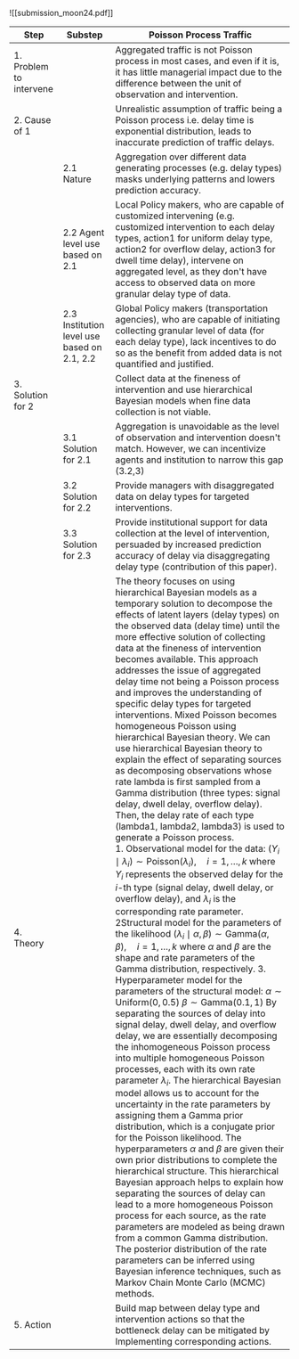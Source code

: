 
![[submission_moon24.pdf]]

| Step                    | Substep                                     | Poisson Process Traffic                                                                                                                                                                                                                                                                                                                                                                                                                                                                                                                                                                                                                                                                                                                                                                                                                                                                                                                                                                                                                                                                                                                                                                                                                                                                                                                                                                                                                                                                                                                                                                                                                                                                                                                                                                                                                                                                                                                                                                                                                                                                                                                                                                                                                                                                                                                                                                                                                                                                                                                                                    |
| ----------------------- | ------------------------------------------- | -------------------------------------------------------------------------------------------------------------------------------------------------------------------------------------------------------------------------------------------------------------------------------------------------------------------------------------------------------------------------------------------------------------------------------------------------------------------------------------------------------------------------------------------------------------------------------------------------------------------------------------------------------------------------------------------------------------------------------------------------------------------------------------------------------------------------------------------------------------------------------------------------------------------------------------------------------------------------------------------------------------------------------------------------------------------------------------------------------------------------------------------------------------------------------------------------------------------------------------------------------------------------------------------------------------------------------------------------------------------------------------------------------------------------------------------------------------------------------------------------------------------------------------------------------------------------------------------------------------------------------------------------------------------------------------------------------------------------------------------------------------------------------------------------------------------------------------------------------------------------------------------------------------------------------------------------------------------------------------------------------------------------------------------------------------------------------------------------------------------------------------------------------------------------------------------------------------------------------------------------------------------------------------------------------------------------------------------------------------------------------------------------------------------------------------------------------------------------------------------------------------------------------------------------------------------------- |
| 1. Problem to intervene |                                             | Aggregated traffic is not Poisson process in most cases, and even if it is, it has little managerial impact due to the difference between the unit of observation and intervention.                                                                                                                                                                                                                                                                                                                                                                                                                                                                                                                                                                                                                                                                                                                                                                                                                                                                                                                                                                                                                                                                                                                                                                                                                                                                                                                                                                                                                                                                                                                                                                                                                                                                                                                                                                                                                                                                                                                                                                                                                                                                                                                                                                                                                                                                                                                                                                                        |
| 2. Cause of 1           |                                             | Unrealistic assumption of traffic being a Poisson process i.e. delay time is exponential distribution, leads to inaccurate prediction of traffic delays.                                                                                                                                                                                                                                                                                                                                                                                                                                                                                                                                                                                                                                                                                                                                                                                                                                                                                                                                                                                                                                                                                                                                                                                                                                                                                                                                                                                                                                                                                                                                                                                                                                                                                                                                                                                                                                                                                                                                                                                                                                                                                                                                                                                                                                                                                                                                                                                                                   |
|                         | 2.1 Nature                                  | Aggregation over different data generating processes (e.g. delay types) masks underlying patterns and lowers prediction accuracy.                                                                                                                                                                                                                                                                                                                                                                                                                                                                                                                                                                                                                                                                                                                                                                                                                                                                                                                                                                                                                                                                                                                                                                                                                                                                                                                                                                                                                                                                                                                                                                                                                                                                                                                                                                                                                                                                                                                                                                                                                                                                                                                                                                                                                                                                                                                                                                                                                                          |
|                         | 2.2 Agent level use based on 2.1            | Local Policy makers, who are capable of customized intervening (e.g. customized intervention to each delay types, action1 for uniform delay type, action2 for overflow delay, action3 for dwell time delay), intervene on aggregated level, as they don't have access to observed data on more granular delay type of data.                                                                                                                                                                                                                                                                                                                                                                                                                                                                                                                                                                                                                                                                                                                                                                                                                                                                                                                                                                                                                                                                                                                                                                                                                                                                                                                                                                                                                                                                                                                                                                                                                                                                                                                                                                                                                                                                                                                                                                                                                                                                                                                                                                                                                                                |
|                         | 2.3 Institution level use based on 2.1, 2.2 | Global Policy makers (transportation agencies), who are capable of initiating collecting granular level of data (for each delay type), lack incentives to do so as the benefit from added data is not quantified and justified.                                                                                                                                                                                                                                                                                                                                                                                                                                                                                                                                                                                                                                                                                                                                                                                                                                                                                                                                                                                                                                                                                                                                                                                                                                                                                                                                                                                                                                                                                                                                                                                                                                                                                                                                                                                                                                                                                                                                                                                                                                                                                                                                                                                                                                                                                                                                            |
| 3. Solution for 2       |                                             | Collect data at the fineness of intervention and use hierarchical Bayesian models when fine data collection is not viable.                                                                                                                                                                                                                                                                                                                                                                                                                                                                                                                                                                                                                                                                                                                                                                                                                                                                                                                                                                                                                                                                                                                                                                                                                                                                                                                                                                                                                                                                                                                                                                                                                                                                                                                                                                                                                                                                                                                                                                                                                                                                                                                                                                                                                                                                                                                                                                                                                                                 |
|                         | 3.1 Solution for 2.1                        | Aggregation is unavoidable as the level of observation and intervention doesn't match. However, we can incentivize agents and institution to narrow this gap (3.2,3)                                                                                                                                                                                                                                                                                                                                                                                                                                                                                                                                                                                                                                                                                                                                                                                                                                                                                                                                                                                                                                                                                                                                                                                                                                                                                                                                                                                                                                                                                                                                                                                                                                                                                                                                                                                                                                                                                                                                                                                                                                                                                                                                                                                                                                                                                                                                                                                                       |
|                         | 3.2 Solution for 2.2                        | Provide managers with disaggregated data on delay types for targeted interventions.                                                                                                                                                                                                                                                                                                                                                                                                                                                                                                                                                                                                                                                                                                                                                                                                                                                                                                                                                                                                                                                                                                                                                                                                                                                                                                                                                                                                                                                                                                                                                                                                                                                                                                                                                                                                                                                                                                                                                                                                                                                                                                                                                                                                                                                                                                                                                                                                                                                                                        |
|                         | 3.3 Solution for 2.3                        | Provide institutional support for data collection at the level of intervention, persuaded by increased prediction accuracy of delay via disaggregating delay type (contribution of this paper).                                                                                                                                                                                                                                                                                                                                                                                                                                                                                                                                                                                                                                                                                                                                                                                                                                                                                                                                                                                                                                                                                                                                                                                                                                                                                                                                                                                                                                                                                                                                                                                                                                                                                                                                                                                                                                                                                                                                                                                                                                                                                                                                                                                                                                                                                                                                                                            |
| 4. Theory               |                                             | The theory focuses on using hierarchical Bayesian models as a temporary solution to decompose the effects of latent layers (delay types) on the observed data (delay time) until the more effective solution of collecting data at the fineness of intervention becomes available. This approach addresses the issue of aggregated delay time not being a Poisson process and improves the understanding of specific delay types for targeted interventions. Mixed Poisson becomes homogeneous Poisson using hierarchical Bayesian theory. We can use hierarchical Bayesian theory to explain the effect of separating sources as decomposing observations whose rate lambda is first sampled from a Gamma distribution (three types: signal delay, dwell delay, overflow delay). Then, the delay rate of each type (lambda1, lambda2, lambda3) is used to generate a Poisson process.<br>    1. Observational model for the data:  $(Y_i \mid \lambda_i) \sim \text{Poisson}(\lambda_i), \quad i=1, \ldots, k$   where $Y_i$ represents the observed delay for the $i$-th type (signal delay, dwell delay, or overflow delay), and $\lambda_i$ is the corresponding rate parameter. 2Structural model for the parameters of the likelihood $(\lambda_i \mid \alpha, \beta) \sim \text{Gamma}(\alpha, \beta), \quad i=1, \ldots, k$ where $\alpha$ and $\beta$ are the shape and rate parameters of the Gamma distribution, respectively. 3. Hyperparameter model for the parameters of the structural model: $\alpha \sim \text{Uniform}(0, 0.5)$ $\beta \sim \text{Gamma}(0.1, 1)$ By separating the sources of delay into signal delay, dwell delay, and overflow delay, we are essentially decomposing the inhomogeneous Poisson process into multiple homogeneous Poisson processes, each with its own rate parameter $\lambda_i$. The hierarchical Bayesian model allows us to account for the uncertainty in the rate parameters by assigning them a Gamma prior distribution, which is a conjugate prior for the Poisson likelihood. The hyperparameters $\alpha$ and $\beta$ are given their own prior distributions to complete the hierarchical structure. This hierarchical Bayesian approach helps to explain how separating the sources of delay can lead to a more homogeneous Poisson process for each source, as the rate parameters are modeled as being drawn from a common Gamma distribution. The posterior distribution of the rate parameters can be inferred using Bayesian inference techniques, such as Markov Chain Monte Carlo (MCMC) methods. |
| 5. Action               |                                             | Build map between delay type and intervention actions so that the bottleneck delay can be mitigated by Implementing corresponding actions.                                                                                                                                                                                                                                                                                                                                                                                                                                                                                                                                                                                                                                                                                                                                                                                                                                                                                                                                                                                                                                                                                                                                                                                                                                                                                                                                                                                                                                                                                                                                                                                                                                                                                                                                                                                                                                                                                                                                                                                                                                                                                                                                                                                                                                                                                                                                                                                                                                 |
